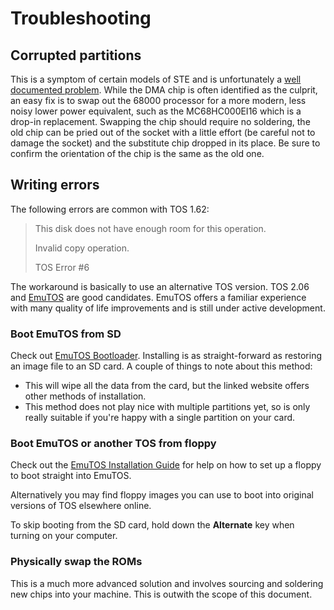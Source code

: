 Troubleshooting
===============

Corrupted partitions
--------------------
This is a symptom of certain models of STE and is unfortunately a [well documented problem](http://joo.kie.sk/?page_id=250). While the DMA chip is often identified as the culprit, an easy fix is to swap out the 68000 processor for a more modern, less noisy lower power equivalent, such as the MC68HC000EI16 which is a drop-in replacement. Swapping the chip should require no soldering, the old chip can be pried out of the socket with a little effort (be careful not to damage the socket) and the substitute chip dropped in its place. Be sure to confirm the orientation of the chip is the same as the old one.

Writing errors
--------------
The following errors are common with TOS 1.62:
> This disk does not have enough room for this operation.
> 
> Invalid copy operation.
> 
> TOS Error \#6

The workaround is basically to use an alternative TOS version. TOS 2.06 and [EmuTOS](https://emutos.github.io) are good candidates. EmuTOS offers a familiar experience with many quality of life improvements and is still under active development.

### Boot EmuTOS from SD
Check out [EmuTOS Bootloader](https://github.com/czietz/emutos-bootloader). Installing is as straight-forward as restoring an image file to an SD card. A couple of things to note about this method:

* This will wipe all the data from the card, but the linked website offers other methods of installation.
* This method does not play nice with multiple partitions yet, so is only really suitable if you're happy with a single partition on your card.

### Boot EmuTOS or another TOS from floppy
Check out the [EmuTOS Installation Guide](https://emutos.github.io/manual/#installation) for help on how to set up a floppy to boot straight into EmuTOS.

Alternatively you may find floppy images you can use to boot into original versions of TOS elsewhere online.

To skip booting from the SD card, hold down the **Alternate** key when turning on your computer.

### Physically swap the ROMs
This is a much more advanced solution and involves sourcing and soldering new chips into your machine. This is outwith the scope of this document.
